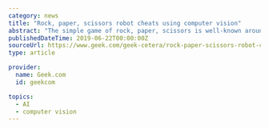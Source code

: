 ```yaml
---
category: news
title: "Rock, paper, scissors robot cheats using computer vision"
abstract: "The simple game of rock, paper, scissors is well-known around the world. In a game where it’s human vs. human, you just choose which shape to form your hand into and hope your choice beats your opponent. You can attempt to cheat by delaying your choice ..."
publishedDateTime: 2019-06-22T00:00:00Z
sourceUrl: https://www.geek.com/geek-cetera/rock-paper-scissors-robot-cheats-using-computer-vision-1499365/
type: article

provider:
  name: Geek.com
  id: geekcom

topics:
  - AI
  - computer vision
---
```

